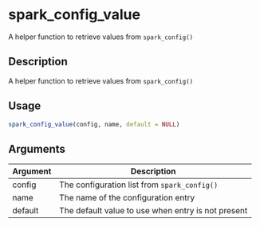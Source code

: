 # spark_config_value


A helper function to retrieve values from ``spark_config()``




## Description

A helper function to retrieve values from ``spark_config()``





## Usage
```r
spark_config_value(config, name, default = NULL)
```




## Arguments


Argument      |Description
------------- |----------------
config | The configuration list from ``spark_config()``
name | The name of the configuration entry
default | The default value to use when entry is not present






